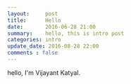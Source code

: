 ```yaml
---
layout:     post
title:      Hello
date:       2016-06-28 21:00
summary:    hello, this is intro post
categories: intro
update_date: 2016-08-28 22:00
comments : false
---
```


hello, I'm Vijayant Katyal.